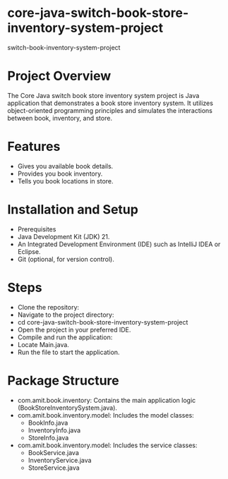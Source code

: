 # core-java-switch-book-store-inventory-system-project  
switch-book-inventory-system-project

# Project Overview  
The Core Java switch book store inventory system project is Java application that demonstrates a book store inventory system. It utilizes object-oriented programming principles and simulates the interactions between book, inventory, and store.

# Features  
* Gives you available book details.
* Provides you book inventory.
* Tells you book locations in store.

  
# Installation and Setup  
* Prerequisites
* Java Development Kit (JDK) 21.
* An Integrated Development Environment (IDE) such as IntelliJ IDEA or Eclipse.
* Git (optional, for version control).

  
# Steps  
* Clone the repository:
* Navigate to the project directory:
* cd core-java-switch-book-store-inventory-system-project
* Open the project in your preferred IDE.
* Compile and run the application:
* Locate Main.java.
* Run the file to start the application.

# Package Structure  
* com.amit.book.inventory: Contains the main application logic (BookStoreInventorySystem.java).
* com.amit.book.inventory.model: Includes the model classes:
   * BookInfo.java
   * InventoryInfo.java
   * StoreInfo.java
* com.amit.book.inventory.model: Includes the service classes:
   * BookService.java
   * InventoryService.java
   * StoreService.java
     

